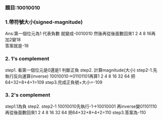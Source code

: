  ### 題目:10010010
 ### 1.帶符號大小(signed-magnitude)
 Ans:第一個位元為1 代表負數 
 就變成-0010010 然後再從後面數回來1 2 4 8 16再加2變18       
 答案就是-18 
 
 ### 2. 1's complement 
 step1. 看第一個位元是0還是1 判斷正負
 step2. 計算magnitude(大小)
  step2-1.先執行反向運算(inverse)
   10010010->01101101再算1 2 4 8 16 32 64
   把64+32+8+4+1=109
   step3.完成正負號+大小=-109
   
 ### 3. 2's complement
 step1.1為負 
 step2.
  step2-1
  10010010先執行-1->10010001
  再inverse變01101110 再從後面數回來1 2 4 8 16 32 64
  把64+32+8+4+2=110
 step3.答案為-110
